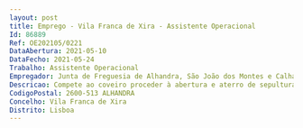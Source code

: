 ```yaml
--- 
layout: post
title: Emprego - Vila Franca de Xira - Assistente Operacional
Id: 86889
Ref: OE202105/0221
DataAbertura: 2021-05-10
DataFecho: 2021-05-24
Trabalho: Assistente Operacional
Empregador: Junta de Freguesia de Alhandra, São João dos Montes e Calhandriz
Descricao: Compete ao coveiro proceder à abertura e aterro de sepulturas  realizar funerais procedendo á inumação em sepultura ou jazigo  proceder ao levantamento, transporte, lavagem de restos mortais (ossadas) e respetivo depósito  proceder ao depósito de restos mortais em ossário ou cendrário (cinzas)  proceder à limpeza e manutenção do espaço do cemitério incluindo reposição de terras e abaulamento de sepulturas remoção de resíduos, corte de vegetação nos talhões, arruamentos e espaços verdes existentes no Cemitério  exercer as demais funções que lhe sejam atribuídas por lei ou por despacho superior.
CodigoPostal: 2600-513 ALHANDRA
Concelho: Vila Franca de Xira
Distrito: Lisboa
--- 
```

